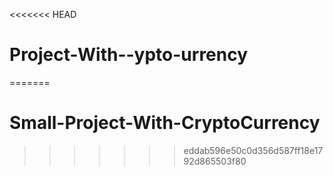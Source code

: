 <<<<<<< HEAD
# Project-With--ypto-urrency
=======
# Small-Project-With-CryptoCurrency
>>>>>>> eddab596e50c0d356d587ff18e1792d865503f80
